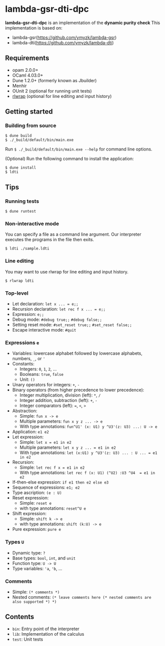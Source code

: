 # lambda-gsr-dti-dpc

**lambda-gsr-dti-dpc** is an implementation of the **dynamic purity check** 
This implementation is based on: 

- lambda-gsr(https://github.com/ymyzk/lambda-gsr)
- lambda-dti(https://github.com/ymyzk/lambda-dti)

## Requirements
- opam 2.0.0+
- OCaml 4.03.0+
- Dune 1.2.0+ (formerly known as Jbuilder)
- Menhir
- OUnit 2 (optional for running unit tests)
- [rlwrap](https://github.com/hanslub42/rlwrap) (optional for line editing and input history)

## Getting started
###  Building from source
```console
$ dune build
$ ./_build/default/bin/main.exe
```
Run `$ ./_build/default/bin/main.exe --help` for command line options.

(Optional) Run the following command to install the application:
```
$ dune install
$ ldti
```

## Tips
### Running tests
```console
$ dune runtest
```



### Non-interactive mode
You can specify a file as a command line argument. Our interpreter executes the programs in the file then exits.
```console
$ ldti ./sample.ldti
```

### Line editing
You may want to use rlwrap for line editing and input history.
```console
$ rlwrap ldti
```

### Top-level
- Let declaration: `let x ... = e;;`
- Recursion declaration: `let rec f x ... = e;;`
- Expression: `e;;`
- Debug mode: `#debug true;;` `#debug false;;`
- Setting reset mode: `#set_reset true;;` `#set_reset false;;`
- Escape interactive mode: `#quit`

### Expressions `e`
- Variables: lowercase alphabet followed by lowercase alphabets, numbers, `_`, or `'`
- Constants:
  - Integers: `0`, `1`, `2`, ...
  - Booleans: `true`, `false`
  - Unit: `()`
- Unary operators for integers: `+`,  `-`
- Binary operators (from higher precedence to lower precedence):
  - Integer multiplication, division (left): `*`, `/` 
  - Integer addition, subtraction (left): `+`, `-`
  - Integer comparators (left): `=`, `<`, `>` 
- Abstraction:
  - Simple: `fun x -> e`
  - Multiple parameters: `fun x y z ... -> e`
  - With type annotations: `fun^U1' (x: U1) y ^U3'(z: U3) ...: U -> e`
- Application: `e1 e2`
- Let expression:
  - Simple: `let x = e1 in e2`
  - Multiple parameters: `let x y z ... = e1 in e2`
  - With type annotations: `let (x:U1) y ^U3'(z: U3) ... : U ... = e1 in e2`
- Recursion:
  - Simple: `let rec f x = e1 in e2`
  - With type annotations: `let rec f (x: U1) (^U2) :U3 ^U4  = e1 in e2`
- If-then-else expression: `if e1 then e2 else e3`
- Sequence of expressions: `e1; e2`
- Type ascription: `(e : U)`
- Reset expression: 
    - Simple: `reset e` 
    - with type annotations: `reset^U e`
- Shift expression:
    - Simple: `shift k -> e`
    - with type annotations: `shift (k:U) -> e`
- Pure expression: `pure e`

### Types `U`
- Dynamic type: `?`
- Base types: `bool`, `int`, and `unit`
- Function type: `U -> U`
- Type variables: `'a`, `'b`, ...

### Comments
- Simple: `(* comments *)`
- Nested comments: `(* leave comments here (* nested comments are also supported *) *)`


## Contents
- `bin`: Entry point of the interpreter
- `lib`: Implementation of the calculus
- `test`: Unit tests